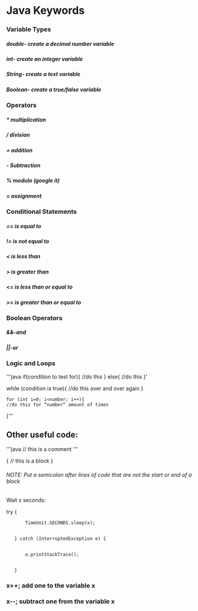 # Java Keywords  
### Variable Types  
##### double- create a decimal number variable  
##### int- create an integer variable  
##### String- create a text variable  
##### Boolean- create a true/false variable  
  
### Operators  
##### *   multiplication  
##### /   division  
##### +   addition  
##### -   Subtraction  
##### %   modulo (google it)  
##### =   assignment  
  
### Conditional Statements
##### == is equal to
##### != is not equal to
##### < is less than
##### \> is greater than
##### <= is less than or equal to
##### \>= is greater than or equal to

### Boolean Operators
##### &&-and
##### ||-or

### Logic and Loops
'''java
if(condition to test for){
	//do this
}
else{
	//do this
}'

while (condition is true){
	//do this over and over again
}


    for (int i=0; i<number; i++){
	//do this for “number” amount of times
}'''
## Other useful code:
'''java
// this is a comment
'''


{
	// this is a block
}
###### NOTE: Put a semicolon after lines of code that are not the start or end of a block

Wait x seconds:

try {




           TimeUnit.SECONDS.sleep(x);


       } catch (InterruptedException e) {


           e.printStackTrace();


       }


### x++;   add one to the variable x
### x--; subtract one from the variable x
